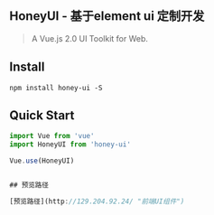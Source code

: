 <p align="center">
  <h2>HoneyUI - 基于element ui 定制开发</h2>
</p>

> A Vue.js 2.0 UI Toolkit for Web.


## Install
```shell
npm install honey-ui -S
```

## Quick Start
``` javascript
import Vue from 'vue'
import HoneyUI from 'honey-ui'

Vue.use(HoneyUI)


## 预览路径

[预览路径](http://129.204.92.24/ "前端UI组件")
